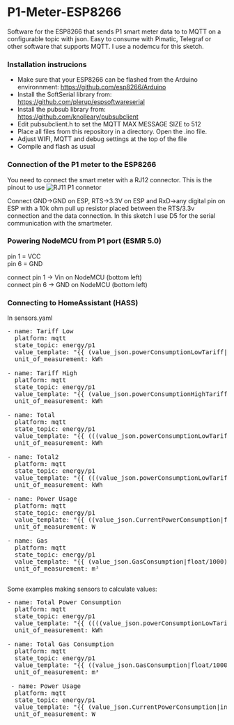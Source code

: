 # P1-Meter-ESP8266
Software for the ESP8266 that sends P1 smart meter data to to MQTT on a configurable topic with json. Easy to consume with Pimatic, Telegraf or other software that supports MQTT. I use a nodemcu for this sketch.

### Installation instrucions
- Make sure that your ESP8266 can be flashed from the Arduino environnment: https://github.com/esp8266/Arduino
- Install the SoftSerial library from: https://github.com/plerup/espsoftwareserial
- Install the pubsub library from: https://github.com/knolleary/pubsubclient
- Edit pubsubclient.h to set the MQTT MAX MESSAGE SIZE to 512
- Place all files from this repository in a directory. Open the .ino file.
- Adjust WIFI, MQTT and debug settings at the top of the file
- Compile and flash as usual

### Connection of the P1 meter to the ESP8266
You need to connect the smart meter with a RJ12 connector. This is the pinout to use
![RJ11 P1 connetor](http://gejanssen.com/howto/Slimme-meter-uitlezen/RJ11-pinout.png)

Connect GND->GND on ESP, RTS->3.3V on ESP and RxD->any digital pin on ESP with a 10k ohm pull up resistor placed between the RTS/3.3v connection and the data connection. In this sketch I use D5 for the serial communication with the smartmeter.

### Powering NodeMCU from P1 port (ESMR 5.0)
pin 1 = VCC  
pin 6 = GND  

connect pin 1 -> Vin on NodeMCU (bottom left)  
connect pin 6 -> GND on NodeMCU (bottom left)  

### Connecting to HomeAssistant (HASS)
In sensors.yaml
<pre>
- name: Tariff Low
  platform: mqtt
  state_topic: energy/p1
  value_template: "{{ (value_json.powerConsumptionLowTariff|float/1000) }}"
  unit_of_measurement: kWh

- name: Tariff High
  platform: mqtt
  state_topic: energy/p1
  value_template: "{{ (value_json.powerConsumptionHighTariff|float/1000) }}"
  unit_of_measurement: kWh
  
- name: Total
  platform: mqtt
  state_topic: energy/p1
  value_template: "{{ (((value_json.powerConsumptionLowTariff|float)+(value_json.powerConsumptionHighTariff|float))/1000) }}"
  unit_of_measurement: kWh

- name: Total2
  platform: mqtt
  state_topic: energy/p1
  value_template: "{{ (((value_json.powerConsumptionLowTariff|float)+(value_json.powerConsumptionHighTariff|float))/1000)|round(0) }}"
  unit_of_measurement: kWh

- name: Power Usage
  platform: mqtt
  state_topic: energy/p1
  value_template: "{{ ((value_json.CurrentPowerConsumption|float)|round(0)) }}"
  unit_of_measurement: W

- name: Gas
  platform: mqtt
  state_topic: energy/p1
  value_template: "{{ (value_json.GasConsumption|float/1000) }}"
  unit_of_measurement: m³
  </pre>

Some examples making sensors to calculate values:
<pre>
- name: Total Power Consumption
  platform: mqtt
  state_topic: energy/p1
  value_template: "{{ ((((value_json.powerConsumptionLowTariff|float)+(value_json.powerConsumptionHighTariff|float))/1000)|round(0)) + 849 }}"
  unit_of_measurement: kWh

- name: Total Gas Consumption
  platform: mqtt
  state_topic: energy/p1
  value_template: "{{ ((value_json.GasConsumption|float/1000)|round(0)) + 121 }}"
  unit_of_measurement: m³
  
 - name: Power Usage
  platform: mqtt
  state_topic: energy/p1
  value_template: "{{ (value_json.CurrentPowerConsumption|int) }}"
  unit_of_measurement: W
 </pre>
